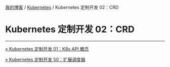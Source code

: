 [我的博客](../_index.md) / [Kubernetes](_index.md) / Kubernetes 定制开发 02：CRD

# Kubernetes 定制开发 02：CRD

---
[« Kubernetes 定制开发 01：K8s API 概念](k8s-dev-01-api-concept.md)

[» Kubernetes 定制开发 50：扩展调度器](k8s-dev-50-extend-kube-scheduler.md)
